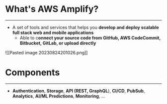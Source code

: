 # What's AWS Amplify?
---

* A set of tools and services that helps you **develop and deploy scalable full stack web and mobile applications**
	* Able to c**onnect your source code from GitHub, AWS CodeCommit, Bitbucket, GitLab, or upload directly**

![[Pasted image 20230824201026.png]]

# Components
---

* **Authentication**, **Storage**, **API (REST, GraphQL**), **CI/CD**, **PubSub**, **Analytics**, **AI/ML Predictions**, **Monitoring**, …